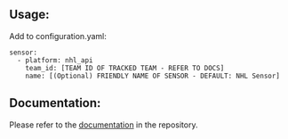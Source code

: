 ## Usage:
Add to configuration.yaml:

```
sensor:
  - platform: nhl_api
    team_id: [TEAM ID OF TRACKED TEAM - REFER TO DOCS]
    name: [(Optional) FRIENDLY NAME OF SENSOR - DEFAULT: NHL Sensor]
```
## Documentation:
Please refer to the [documentation](https://github.com/JayBlackedOut/hass-nhlapi/) in the repository.
